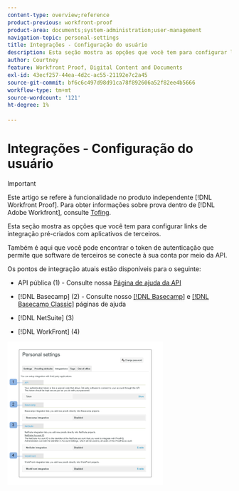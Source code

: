 ```yaml
---
content-type: overview;reference
product-previous: workfront-proof
product-area: documents;system-administration;user-management
navigation-topic: personal-settings
title: Integrações - Configuração do usuário
description: Esta seção mostra as opções que você tem para configurar links de integração pré-criados com aplicativos de terceiros.
author: Courtney
feature: Workfront Proof, Digital Content and Documents
exl-id: 43ecf257-44ea-4d2c-ac55-21192e7c2a45
source-git-commit: bf6c6c497d98d91ca78f892606a52f82ee4b5666
workflow-type: tm+mt
source-wordcount: '121'
ht-degree: 1%

---
```


# Integrações - Configuração do usuário

>[!IMPORTANT]
>
>Este artigo se refere à funcionalidade no produto independente [!DNL Workfront Proof]. Para obter informações sobre prova dentro de [!DNL Adobe Workfront], consulte [Tofing](../../../review-and-approve-work/proofing/proofing.md).

Esta seção mostra as opções que você tem para configurar links de integração pré-criados com aplicativos de terceiros.

Também é aqui que você pode encontrar o token de autenticação que permite que software de terceiros se conecte à sua conta por meio da API.

Os pontos de integração atuais estão disponíveis para o seguinte:

* API pública (1) - Consulte nossa [Página de ajuda da API](http://api.proofhq.com/)
* [!DNL Basecamp] (2) - Consulte nosso [[!DNL Basecamp]](https://support.workfront.com/hc/en-us/sections/115000911927-Basecamp) e [[!DNL Basecamp Classic]](https://support.workfront.com/hc/en-us/categories/115000588707-Basecamp-Classic) páginas de ajuda

* [!DNL NetSuite] (3)
* [!DNL WorkFront] (4)

![Integrações_tab_-_Personal_Settings.png](assets/integrations-tab---personal-settings-350x323.png)
